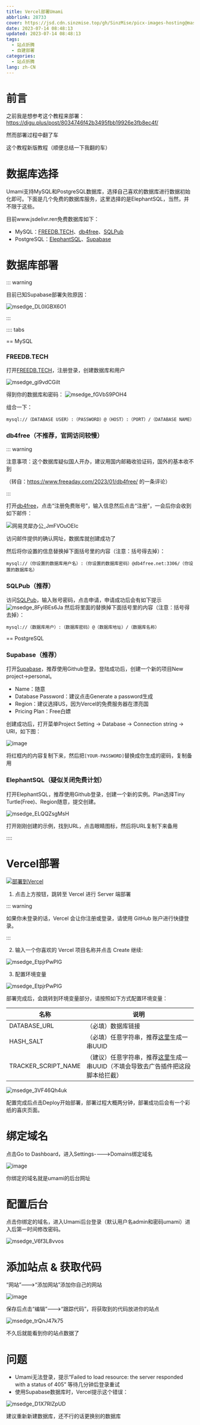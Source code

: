 ```yaml
---
title: Vercel部署Umami
abbrlink: 28733
cover: https://jsd.cdn.sinzmise.top/gh/SinzMise/picx-images-hosting@master/20230714/umami-x-vercel.37hd3icfx5y0.webp
date: 2023-07-14 08:48:13
updated: 2023-07-14 08:48:13
tags:
  - 站点折腾
  - 自建部署
categories: 
  - 站点折腾
lang: zh-CN
---
```

# 前言
之前我是想参考这个教程来部署：https://digu.plus/post/8034746f42b3495fbb19926e3fb8ec4f/

然而部署过程中翻了车

这个教程新版教程（顺便总结一下我翻的车）
# 数据库选择
Umami支持MySQL和PostgreSQL数据库，选择自己喜欢的数据库进行数据初始化即可。下面是几个免费的数据库服务，这里选择的是ElephantSQL，当然，并不限于这些。

目前www.jsdelivr.ren免费数据库如下：

- MySQL：[FREEDB.TECH](https://freedb.tech/)、[db4free](https://www.db4free.net/)、[SQLPub](https://sqlpub.com/)
- PostgreSQL：[ElephantSQL](https://www.elephantsql.com/)、[Supabase](https://supabase.com/)

# 数据库部署

::: warning

目前已知Supabase部署失败原因：

![msedge_DL0IGBX6O1](https://jsd.cdn.sinzmise.top/gh/SinzMise/picx-images-hosting@master/20230716/msedge_DL0IGBX6O1.2876ewjv3lz4.webp)

:::

:::: tabs

== MySQL

### FREEDB.TECH

打开[FREEDB.TECH](https://freedb.tech/)，注册登录，创建数据库和用户

![msedge_gi9vdCGiIt](https://jsd.cdn.sinzmise.top/gh/SinzMise/picx-images-hosting@master/20230714/msedge_gi9vdCGiIt.48n3g4pzzvw0.webp)

得到你的数据库和密码：
![msedge_fGVbS9POH4](https://jsd.cdn.sinzmise.top/gh/SinzMise/picx-images-hosting@master/20230714/msedge_fGVbS9POH4.409i0oz7v9k0.webp)

组合一下：
```url
mysql://（DATABASE USER）:（PASSWORD）@（HOST）:（PORT）/（DATABASE NAME）
```

### db4free（不推荐，官网访问较慢）

::: warning

注意事项：这个数据库疑似国人开办，建议用国内邮箱收验证码，国外的基本收不到

（转自：https://www.freeaday.com/2023/01/db4free/ 的一条评论）

:::

打开[db4free](https://www.db4free.net/)，点击“注册免费账号”，输入信息然后点击“注册”，一会后你会收到如下邮件：

![网易灵犀办公_JmFVOuOEIc](https://jsd.cdn.sinzmise.top/gh/SinzMise/picx-images-hosting@master/20230714/网易灵犀办公_JmFVOuOEIc.30smaneqwfa0.webp)

访问邮件提供的确认网址，数据库就创建成功了

然后将你设置的信息替换掉下面括号里的内容（注意：括号得去掉）：

```url
mysql://（你设置的数据库用户名）:（你设置的数据库密码）@db4free.net:3306/（你设置的数据库名）
```

### SQLPub（推荐）
访问[SQLPub](https://sqlpub.com/)，输入账号密码，点击申请，申请成功后会有如下提示
![msedge_8FyIBEs6Ja](https://jsd.cdn.sinzmise.top/gh/SinzMise/picx-images-hosting@master/20230714/msedge_8FyIBEs6Ja.14toupglasps.webp)
然后将里面的替换掉下面括号里的内容（注意：括号得去掉）：
```url
mysql://（数据库用户）:（数据库密码）@（数据库地址）/（数据库名称）
```

== PostgreSQL

### Supabase（推荐）

打开[Supabase](https://supabase.com/)，推荐使用Github登录。登陆成功后，创建一个新的项目New project->personal。

- Name：随意
- Database Password：建议点击Generate a password生成
- Region：建议选择US，因为Vercel的免费服务器在漂亮国
- Pricing Plan：Free白嫖

创建成功后，打开菜单Project Setting -> Database -> Connection string -> URI，如下图：

![image](https://jsd.cdn.sinzmise.top/gh/SinzMise/picx-images-hosting@master/20230714/image.3jutc7fp3fc0.webp)

将红框内的内容复制下来，然后把`[YOUR-PASSWORD]`替换成你生成的密码，复制备用

### ElephantSQL（疑似关闭免费计划）

打开ElephantSQL，推荐使用Github登录，创建一个新的实例。Plan选择Tiny Turtle(Free)、Region随意，提交创建。

![msedge_ELQQZsgMsH](https://jsd.cdn.sinzmise.top/gh/SinzMise/picx-images-hosting@master/20230714/msedge_ELQQZsgMsH.68dwkz5in1w0.webp)

打开刚刚创建的示例，找到URL，点击眼睛图标，然后将URL复制下来备用

::::

# Vercel部署

[![部署到Vercel](https://vercel.com/button)](https://vercel.com/new/clone?repository-url=https%3A%2F%2Fgithub.com%2Fmikecao%2Fumami&env=DATABASE_URL,HASH_SALT,TRACKER_SCRIPT_NAME&envDescription=These%20values%20are%20defined%20in%20the%20configure%20Umami%20step%20from%20Install&envLink=https%3A%2F%2Fumami.is%2Fdocs%2Finstall&project-name=umami&repo-name=umami)

1. 点击上方按钮，跳转至 Vercel 进行 Server 端部署

::: warning

如果你未登录的话，Vercel 会让你注册或登录，请使用 GitHub 账户进行快捷登录。

:::

2. 输入一个你喜欢的 Vercel 项目名称并点击 Create 继续:

![msedge_EtpjrPwPlG](https://jsd.cdn.sinzmise.top/gh/SinzMise/picx-images-hosting@master/20230714/msedge_EtpjrPwPlG.4zkys81bppo0.webp)

3. 配置环境变量

![msedge_EtpjrPwPlG](https://jsd.cdn.sinzmise.top/gh/SinzMise/picx-images-hosting@master/20230714/msedge_EtpjrPwPlG.4zkys81bppo0.webp)

部署完成后，会跳转到环境变量部分，请按照如下方式配置环境变量：

| 名称      | 说明	 |
| ----------- | ----------- |
|DATABASE_URL|（必填）数据库链接|
|HASH_SALT|（必填）任意字符串，推荐[这里](https://uuid.bmcx.com/)生成一串UUID|
|TRACKER_SCRIPT_NAME|（建议）任意字符串，推荐[这里](https://uuid.bmcx.com/)生成一串UUID（不填会导致去广告插件把这段脚本给拦截）|

![msedge_3VF46Qh4uk](https://jsd.cdn.sinzmise.top/gh/SinzMise/picx-images-hosting@master/20230714/msedge_3VF46Qh4uk.6ebntqavbmw.webp)

配置完成后点击Deploy开始部署，部署过程大概两分钟，部署成功后会有一个彩纸的喜庆页面。

# 绑定域名

点击Go to Dashboard，进入Settings---->Domains绑定域名

![image](https://jsd.cdn.sinzmise.top/gh/SinzMise/picx-images-hosting@master/20230714/image.6kbvzv14uic.webp)

你绑定的域名就是umami的后台网址

# 配置后台

点击你绑定的域名，进入Umami后台登录（默认用户名admin和密码umami）进入后第一时间修改密码。

![msedge_V6f3L8vvos](https://jsd.cdn.sinzmise.top/gh/SinzMise/picx-images-hosting@master/20230714/msedge_V6f3L8vvos.3pvc55z6eqw0.webp)

# 添加站点 & 获取代码

“网站”--->“添加网站”添加你自己的网站

![image](https://jsd.cdn.sinzmise.top/gh/SinzMise/picx-images-hosting@master/20230714/image.x9jagr7mvxc.webp)

保存后点击“编辑”--->“跟踪代码”，将获取到的代码放进你的站点

![msedge_trQnJ47k75](https://jsd.cdn.sinzmise.top/gh/SinzMise/picx-images-hosting@master/20230714/msedge_trQnJ47k75.20wh55o85wkg.webp)

不久后就能看到你的站点数据了

# 问题
- Umami无法登录，提示“Failed to load resource: the server responded with a status of 405”
等待几分钟后登录重试
- 使用Supabase数据库时，Vercel提示这个错误：

![msedge_D1X7RIZpUD](https://jsd.cdn.sinzmise.top/gh/SinzMise/picx-images-hosting@master/20230714/msedge_D1X7RIZpUD.5wxtzukahdo0.webp)

建议重新新建数据库，还不行的话更换别的数据库